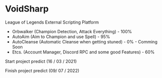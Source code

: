 # VoidSharp
  League of Legends External Scripting Platform
  - Orbwalker (Champion Detection, Attack Everything) - 100%
  - AutoAim (Aim to Champion and use Spell) - 95%
  - AutoCleanse (Automatic Cleanse when getting stuned) - 0% - Comming Soon
  - Etcs. (Account Manager, Discord RPC and some good Features) - 60% 

Start project predict (16 / 03 / 2021)

Finish project predict (09/ 07 / 2022)
